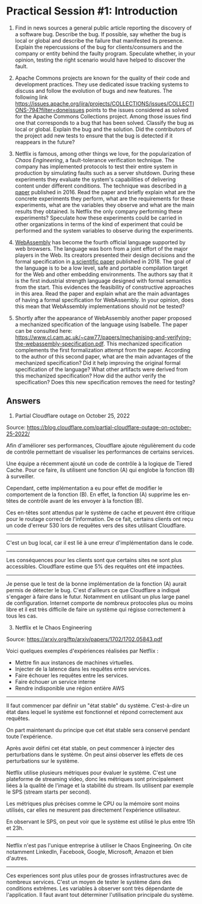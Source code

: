 # Practical Session #1: Introduction

1. Find in news sources a general public article reporting the discovery of a software bug. Describe the bug. If possible, say whether the bug is local or global and describe the failure that manifested its presence. Explain the repercussions of the bug for clients/consumers and the company or entity behind the faulty program. Speculate whether, in your opinion, testing the right scenario would have helped to discover the fault.

2. Apache Commons projects are known for the quality of their code and development practices. They use dedicated issue tracking systems to discuss and follow the evolution of bugs and new features. The following link https://issues.apache.org/jira/projects/COLLECTIONS/issues/COLLECTIONS-794?filter=doneissues points to the issues considered as solved for the Apache Commons Collections project. Among those issues find one that corresponds to a bug that has been solved. Classify the bug as local or global. Explain the bug and the solution. Did the contributors of the project add new tests to ensure that the bug is detected if it reappears in the future?

3. Netflix is famous, among other things we love, for the popularization of *Chaos Engineering*, a fault-tolerance verification technique. The company has implemented protocols to test their entire system in production by simulating faults such as a server shutdown. During these experiments they evaluate the system's capabilities of delivering content under different conditions. The technique was described in [a paper](https://arxiv.org/ftp/arxiv/papers/1702/1702.05843.pdf) published in 2016. Read the paper and briefly explain what are the concrete experiments they perform, what are the requirements for these experiments, what are the variables they observe and what are the main results they obtained. Is Netflix the only company performing these experiments? Speculate how these experiments could be carried in other organizations in terms of the kind of experiment that could be performed and the system variables to observe during the experiments.

4. [WebAssembly](https://webassembly.org/) has become the fourth official language supported by web browsers. The language was born from a joint effort of the major players in the Web. Its creators presented their design decisions and the formal specification in [a scientific paper](https://people.mpi-sws.org/~rossberg/papers/Haas,%20Rossberg,%20Schuff,%20Titzer,%20Gohman,%20Wagner,%20Zakai,%20Bastien,%20Holman%20-%20Bringing%20the%20Web%20up%20to%20Speed%20with%20WebAssembly.pdf) published in 2018. The goal of the language is to be a low level, safe and portable compilation target for the Web and other embedding environments. The authors say that it is the first industrial strength language designed with formal semantics from the start. This evidences the feasibility of constructive approaches in this area. Read the paper and explain what are the main advantages of having a formal specification for WebAssembly. In your opinion, does this mean that WebAssembly implementations should not be tested? 

5.  Shortly after the appearance of WebAssembly another paper proposed a mechanized specification of the language using Isabelle. The paper can be consulted here: https://www.cl.cam.ac.uk/~caw77/papers/mechanising-and-verifying-the-webassembly-specification.pdf. This mechanized specification complements the first formalization attempt from the paper. According to the author of this second paper, what are the main advantages of the mechanized specification? Did it help improving the original formal specification of the language? What other artifacts were derived from this mechanized specification? How did the author verify the specification? Does this new specification removes the need for testing?

## Answers

1. Partial Cloudflare outage on October 25, 2022

Source: https://blog.cloudflare.com/partial-cloudflare-outage-on-october-25-2022/

Afin d'améliorer ses performances, Cloudflare ajoute régulièrement du code de contrôle permettant
de visualiser les performances de certains services.

Une équipe a récemment ajouté un code de contrôle à la logique de Tiered Cache.
Pour ce faire, ils utilisent une fonction (A) qui englobe la fonction (B) à surveiller.

Cependant, cette implémentation a eu pour effet de modifier le comportement de la fonction (B).
En effet, la fonction (A) supprime les en-têtes de contrôle avant de les envoyer à la fonction (B).

Ces en-têtes sont attendus par le système de cache et peuvent être critique pour le routage correct de l'information.
De ce fait, certains clients ont reçu un code d'erreur 530 lors de requêtes vers des sites utilisant Cloudflare.

---

C'est un bug local, car il est lié à une erreur d'implémentation dans le code.

---

Les conséquences pour les clients sont que certains sites ne sont plus accessibles. Cloudflare estime que 5% des requêtes ont été impactées.

---

Je pense que le test de la bonne implémentation de la fonction (A) aurait permis de détecter le bug.
C'est d'ailleurs ce que Cloudflare a indiqué s'engager à faire dans le futur. Notamment en utilisant un plus large panel de configuration.
Internet comporte de nombreux protocoles plus ou moins libre et il est très difficile de faire un système qui régisse correctement à tous les cas.

3. Netflix et le Chaos Engineering

Source: https://arxiv.org/ftp/arxiv/papers/1702/1702.05843.pdf

Voici quelques exemples d'expériences réalisées par Netflix :
- Mettre fin aux instances de machines virtuelles.
- Injecter de la latence dans les requêtes entre services.
- Faire échouer les requêtes entre les services.
- Faire échouer un service interne
- Rendre indisponible une région entière AWS

---

Il faut commencer par définir un "état stable" du système.
C'est-à-dire un état dans lequel le système est fonctionnel et répond correctement aux requêtes.

On part maintenant du principe que cet état stable sera conservé pendant toute l'expérience.

Après avoir défini cet état stable, on peut commencer à injecter des perturbations dans le système. 
On peut ainsi observer les effets de ces perturbations sur le système.

Netflix utilise plusieurs métriques pour évaluer le système. C'est une plateforme de streaming video, 
donc les métriques sont principalement liées à la qualité de l'image et la stabilité du stream.
Ils utilisent par exemple le SPS (stream starts per second).

Les métriques plus précises comme le CPU ou la mémoire sont moins utilisés, car elles ne mesurent pas directement l'expérience utilisateur.

En observant le SPS, on peut voir que le système est utilisé le plus entre 15h et 23h.

---

Netflix n'est pas l'unique entreprise à utiliser le Chaos Engineering. 
On cite notamment LinkedIn, Facebook, Google, Microsoft, Amazon et bien d'autres.

---

Ces experiences sont plus utiles pour de grosses infrastructures avec de nombreux services.
C'est un moyen de tester le système dans des conditions extrêmes.
Les variables à observer sont très dépendante de l'application. 
Il faut avant tout déterminer l'utilisation principale du système.